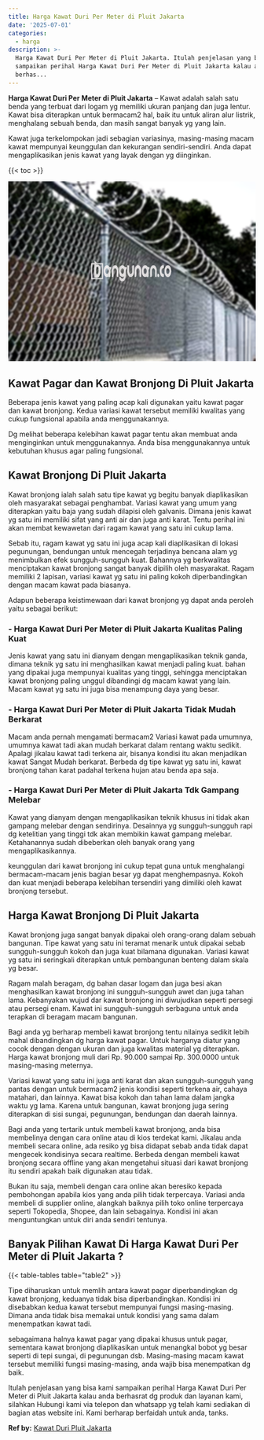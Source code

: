 ```yaml
---
title: Harga Kawat Duri Per Meter di Pluit Jakarta
date: '2025-07-01'
categories:
  - harga
description: >-
  Harga Kawat Duri Per Meter di Pluit Jakarta. Itulah penjelasan yang bisa kami
  sampaikan perihal Harga Kawat Duri Per Meter di Pluit Jakarta kalau anda
  berhas...
---
```


**Harga Kawat Duri Per Meter di Pluit Jakarta** – Kawat adalah salah satu benda yang terbuat dari logam yg memiliki ukuran panjang dan juga lentur. Kawat bisa diterapkan untuk bermacam2 hal, baik itu untuk aliran alur listrik, menghalang sebuah benda, dan masih sangat banyak yg yang lain.

Kawat juga terkelompokan jadi sebagian variasinya, masing-masing macam kawat mempunyai keunggulan dan kekurangan sendiri-sendiri. Anda dapat mengaplikasikan jenis kawat yang layak dengan yg diinginkan.

{{< toc >}}

![Harga Kawat Duri Per Meter di Pluit Jakarta](/images/jual-kawat-murah05.png)

## Kawat Pagar dan Kawat Bronjong Di Pluit Jakarta

Beberapa jenis kawat yang paling acap kali digunakan yaitu kawat pagar dan kawat bronjong. Kedua variasi kawat tersebut memiliki kwalitas yang cukup fungsional apabila anda menggunakannya.

Dg melihat beberapa kelebihan kawat pagar tentu akan membuat anda menginginkan untuk menggunakannya. Anda bisa menggunakannya untuk kebutuhan khusus agar paling fungsional.

## Kawat Bronjong Di Pluit Jakarta

Kawat bronjong ialah salah satu tipe kawat yg begitu banyak diaplikasikan oleh masyarakat sebagai penghambat. Variasi kawat yang umum yang diterapkan yaitu baja yang sudah dilapisi oleh galvanis. Dimana jenis kawat yg satu ini memiliki sifat yang anti air dan juga anti karat. Tentu perihal ini akan membat kewawetan dari ragam kawat yang satu ini cukup lama.

Sebab itu, ragam kawat yg satu ini juga acap kali diaplikasikan di lokasi pegunungan, bendungan untuk mencegah terjadinya bencana alam yg menimbulkan efek sungguh-sungguh kuat. Bahannya yg berkwalitas menciptakan kawat bronjong sangat banyak dipilih oleh masyarakat. Ragam memiliki 2 lapisan, variasi kawat yg satu ini paling kokoh diperbandingkan dengan macam kawat pada biasanya.

Adapun beberapa keistimewaan dari kawat bronjong yg dapat anda peroleh yaitu sebagai berikut:

### \- Harga Kawat Duri Per Meter di Pluit Jakarta Kualitas Paling Kuat

Jenis kawat yang satu ini dianyam dengan mengaplikasikan teknik ganda, dimana teknik yg satu ini menghasilkan kawat menjadi paling kuat. bahan yang dipakai juga mempunyai kualitas yang tinggi, sehingga menciptakan kawat bronjong paling unggul dibandingi dg macam kawat yang lain. Macam kawat yg satu ini juga bisa menampung daya yang besar.

### \- Harga Kawat Duri Per Meter di Pluit Jakarta Tidak Mudah Berkarat

Macam anda pernah mengamati bermacam2 Variasi kawat pada umumnya, umumnya kawat tadi akan mudah berkarat dalam rentang waktu sedikit. Apalagi jikalau kawat tadi terkena air, bisanya kondisi itu akan menjadikan kawat Sangat Mudah berkarat. Berbeda dg tipe kawat yg satu ini, kawat bronjong tahan karat padahal terkena hujan atau benda apa saja.

### \- Harga Kawat Duri Per Meter di Pluit Jakarta Tdk Gampang Melebar

Kawat yang dianyam dengan mengaplikasikan teknik khusus ini tidak akan gampang melebar dengan sendirinya. Desainnya yg sungguh-sungguh rapi dg ketelitian yang tinggi tdk akan membikin kawat gampang melebar. Ketahanannya sudah dibeberkan oleh banyak orang yang mengaplikasikannya.

keunggulan dari kawat bronjong ini cukup tepat guna untuk menghalangi bermacam-macam jenis bagian besar yg dapat menghempasnya. Kokoh dan kuat menjadi beberapa kelebihan tersendiri yang dimiliki oleh kawat bronjong tersebut.

## Harga Kawat Bronjong Di Pluit Jakarta

Kawat bronjong juga sangat banyak dipakai oleh orang-orang dalam sebuah bangunan. Tipe kawat yang satu ini teramat menarik untuk dipakai sebab sungguh-sungguh kokoh dan juga kuat bilamana digunakan. Variasi kawat yg satu ini seringkali diterapkan untuk pembangunan benteng dalam skala yg besar.

Ragam malah beragam, dg bahan dasar logam dan juga besi akan menghasilkan kawat bronjong ini sungguh-sungguh awet dan juga tahan lama. Kebanyakan wujud dar kawat bronjong ini diwujudkan seperti persegi atau persegi enam. Kawat ini sungguh-sungguh serbaguna untuk anda terapkan di beragam macam bangunan.

Bagi anda yg berharap membeli kawat bronjong tentu nilainya sedikit lebih mahal dibandingkan dg harga kawat pagar. Untuk harganya diatur yang cocok dengan dengan ukuran dan juga kwalitas material yg diterapkan. Harga kawat bronjong muli dari Rp. 90.000 sampai Rp. 300.0000 untuk masing-masing meternya.

Variasi kawat yang satu ini juga anti karat dan akan sungguh-sungguh yang pantas dengan untuk bermacam2 jenis kondisi seperti terkena air, cahaya matahari, dan lainnya. Kawat bisa kokoh dan tahan lama dalam jangka waktu yg lama. Karena untuk bangunan, kawat bronjong juga sering diterapkan di sisi sungai, pegunungan, bendungan dan daerah lainnya.

Bagi anda yang tertarik untuk membeli kawat bronjong, anda bisa membelinya dengan cara online atau di kios terdekat kami. Jikalau anda membeli secara online, ada resiko yg bisa didapat sebab anda tidak dapat mengecek kondisinya secara realtime. Berbeda dengan membeli kawat bronjong secara offline yang akan mengetahui situasi dari kawat bronjong itu sendiri apakah baik digunakan atau tidak.

Bukan itu saja, membeli dengan cara online akan beresiko kepada pembohongan apabila kios yang anda pilih tidak terpercaya. Variasi anda membeli di supplier online, alangkah baiknya pilih toko online terpercaya seperti Tokopedia, Shopee, dan lain sebagainya. Kondisi ini akan menguntungkan untuk diri anda sendiri tentunya.

## Banyak Pilihan Kawat Di Harga Kawat Duri Per Meter di Pluit Jakarta ?

{{< table-tables table="table2" >}}

Tipe diharuskan untuk memlih antara kawat pagar diperbandingkan dg kawat bronjong, keduanya tidak bisa diperbandingkan. Kondisi ini disebabkan kedua kawat tersebut mempunyai fungsi masing-masing. Dimana anda tidak bisa memakai untuk kondisi yang sama dalam menempatkan kawat tadi.

sebagaimana halnya kawat pagar yang dipakai khusus untuk pagar, sementara kawat bronjong diaplikasikan untuk menangkal bobot yg besar seperti di tepi sungai, di pegunungan dsb. Masing-masing macam kawat tersebut memiliki fungsi masing-masing, anda wajib bisa menempatkan dg baik.

Itulah penjelasan yang bisa kami sampaikan perihal Harga Kawat Duri Per Meter di Pluit Jakarta kalau anda berhasrat dg produk dan layanan kami, silahkan Hubungi kami via telepon dan whatsapp yg telah kami sediakan di bagian atas website ini. Kami berharap berfaidah untuk anda, tanks.

**Ref by:** [Kawat Duri Pluit Jakarta](https://id.wikipedia.org/wiki/Kawat)
